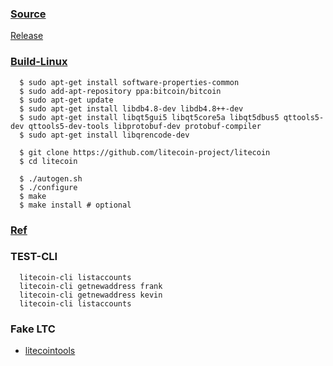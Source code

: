 ### [Source](https://github.com/litecoin-project/litecoin)

   [Release](https://github.com/litecoin-project/litecoin/releases)

### [Build-Linux](https://github.com/litecoin-project/litecoin/blob/master/doc/build-unix.md#to-build)

      $ sudo apt-get install software-properties-common
      $ sudo add-apt-repository ppa:bitcoin/bitcoin
      $ sudo apt-get update
      $ sudo apt-get install libdb4.8-dev libdb4.8++-dev
      $ sudo apt-get install libqt5gui5 libqt5core5a libqt5dbus5 qttools5-dev qttools5-dev-tools libprotobuf-dev protobuf-compiler
      $ sudo apt-get install libqrencode-dev
      
      $ git clone https://github.com/litecoin-project/litecoin
      $ cd litecoin
      
      $ ./autogen.sh
      $ ./configure
      $ make
      $ make install # optional

### [Ref]()

### TEST-CLI

      litecoin-cli listaccounts
      litecoin-cli getnewaddress frank
      litecoin-cli getnewaddress kevin
      litecoin-cli listaccounts

### Fake LTC

   - [litecointools](http://testnet.litecointools.com/)
